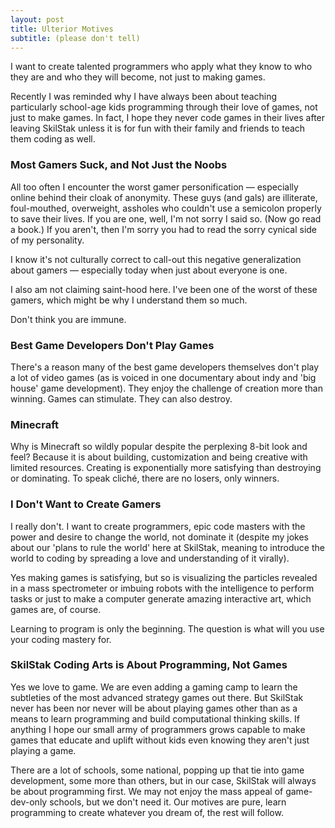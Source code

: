 ```yaml
---
layout: post
title: Ulterior Motives
subtitle: (please don't tell)
---
```


I want to create talented programmers who apply what they know to who they
are and who they will become, not just to making games.

Recently I was reminded why I have always been about teaching particularly
school-age kids programming through their love of games, not just to make
games. In fact, I hope they never code games in their lives after leaving
SkilStak unless it is for fun with their family and friends to teach them
coding as well.

### Most Gamers Suck, and Not Just the Noobs

All too often I encounter the worst gamer personification &mdash;
especially online behind their cloak of anonymity. These guys (and gals)
are illiterate, foul-mouthed, overweight, assholes who couldn't use a
semicolon properly to save their lives. If you are one, well, I'm not
sorry I said so. (Now go read a book.) If you aren't, then I'm sorry you
had to read the sorry cynical side of my personality.

I know it's not culturally correct to call-out this negative
generalization about gamers &mdash; especially today when just about
everyone is one.

I also am not claiming saint-hood here. I've been one of the worst of
these gamers, which might be why I understand them so much.

Don't think you are immune. 

### Best Game Developers Don't Play Games

There's a reason many of the best game developers themselves don't play
a lot of video games (as is voiced in one documentary about indy and
'big house' game development). They enjoy the challenge of creation
more than winning. Games can stimulate. They can also destroy.

### Minecraft

Why is Minecraft so wildly popular despite the perplexing 8-bit look
and feel? Because it is about building, customization and being creative
with limited resources. Creating is exponentially more satisfying than
destroying or dominating. To speak cliché, there are no losers, only
winners.

### I Don't Want to Create Gamers

I really don't. I want to create programmers, epic code masters with the
power and desire to change the world, not dominate it (despite my jokes
about our 'plans to rule the world' here at SkilStak, meaning to introduce
the world to coding by spreading a love and understanding of it virally).

Yes making games is satisfying, but so is visualizing the particles
revealed in a mass spectrometer or imbuing robots with the intelligence
to perform tasks or just to make a computer generate amazing interactive
art, which games are, of course.

Learning to program is only the beginning. The question is what will
you use your coding mastery for.

### SkilStak Coding Arts is About Programming, Not Games

Yes we love to game. We are even adding a gaming camp to learn the
subtleties of the most advanced strategy games out there. But SkilStak
never has been nor never will be about playing games other than as a means
to learn programming and build computational thinking skills. If anything
I hope our small army of programmers grows capable to make games that
educate and uplift without kids even knowing they aren't just playing
a game.

There are a lot of schools, some national, popping up that tie into
game development, some more than others, but in our case, SkilStak will
always be about programming first. We may not enjoy the mass appeal
of game-dev-only schools, but we don't need it. Our motives are pure,
learn programming to create whatever you dream of, the rest will follow.
